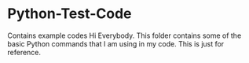 # Python-Test-Code
Contains example codes
Hi Everybody. This folder contains some of the basic Python commands that I am using in my code. This is just for reference.
